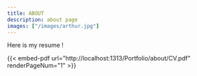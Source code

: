 ```yaml
---
title: ABOUT
description: about page
images: ["/images/arthur.jpg"]
---
```



Here is my resume !

{{< embed-pdf url="http://localhost:1313/Portfolio/about/CV.pdf" renderPageNum="1" >}}